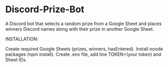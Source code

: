 # Discord-Prize-Bot

A Discord bot that selects a random prize from a Google Sheet and 
places winners Discord names along with their prize in another Google Sheet.


INSTALLATION:

Create required Google Sheets (prizes, winners, hasEntered).
Install noode packages (npm install).
Create .env file, add line TOKEN=(your token) and Sheet IDs.